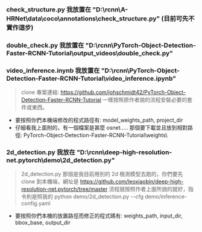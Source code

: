 ### check_structure.py 我放置在 "D:\rcnn\A-HRNet\data\coco\annotations\check_structure.py" (目前可先不實作這步)
### double_check.py 我放置在 "D:\rcnn\PyTorch-Object-Detection-Faster-RCNN-Tutorial\output_videos\double_check.py"
### video_inference.inynb 我放置在 "D:\rcnn\PyTorch-Object-Detection-Faster-RCNN-Tutorial\video_inference.ipynb"
> clone 專案連結: https://github.com/johschmidt42/PyTorch-Object-Detection-Faster-RCNN-Tutorial
> 一樣按照原作者說的流程安裝必要的套件或東西。
* 要按照你們本機端修改的程式路徑有: model_weights_path, project_dir
* 仔細看我上面附的，有一個檔案是甚麼 osnet..... 那個要下載並且放到相對路徑: PyTorch-Object-Detection-Faster-RCNN-Tutorial\weights\
  
### 2d_detection.py 我放在 "D:\rcnn\deep-high-resolution-net.pytorch\demo\2d_detection.py"
> 2d_detection.py 那個是我目前用別的 2d 檢測模型去跑的，你們要先 clone 到本機端，網址是 https://github.com/leoxiaobin/deep-high-resolution-net.pytorch/tree/master
> 流程就按照作者上面所說的就好，指令則是照我的 python demo/2d_detection.py --cfg demo/inference-config.yaml
* 要按照你們本機的放置路徑而修正的程式碼有: weights_path, input_dir, bbox_base, output_dir
